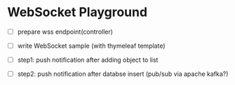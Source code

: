 # WebSocket Playground
- [ ] prepare wss endpoint(controller)
- [ ] write WebSocket sample (with thymeleaf template)
- [ ] step1: push notification after adding object to list
- [ ] step2: push notification after databse insert (pub/sub via apache kafka?)

